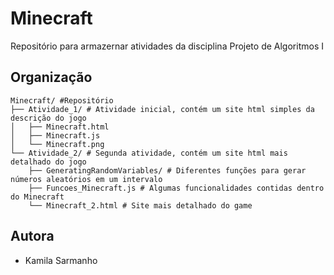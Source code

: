 # Minecraft

Repositório para armazernar atividades da disciplina Projeto de Algoritmos I

## Organização

``` 
Minecraft/ #Repositório
├── Atividade_1/ # Atividade inicial, contém um site html simples da descrição do jogo
│   ├── Minecraft.html
│   ├── Minecraft.js
│   └── Minecraft.png        
└── Atividade_2/ # Segunda atividade, contém um site html mais detalhado do jogo
    ├── GeneratingRandomVariables/ # Diferentes funções para gerar números aleatórios em um intervalo
    ├── Funcoes_Minecraft.js # Algumas funcionalidades contidas dentro do Minecraft
    └── Minecraft_2.html # Site mais detalhado do game
```

## Autora

- Kamila Sarmanho